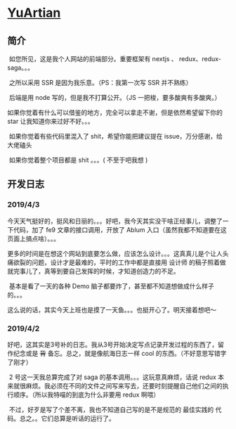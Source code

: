 # [YuArtian](https://www.yuartian.com)

## 简介

​	如您所见，这是我个人网站的前端部分。重要框架有 nextjs 、 redux、redux-saga。。。

​	之所以采用 SSR 是因为我乐意。（PS：我第一次写 SSR 并不熟练）

​	后端是用 node 写的，但是我不打算公开。（JS 一把梭，要多酸爽有多酸爽。）

​	如果你觉着有什么可以借鉴的地方，完全可以拿走不谢，但是依然希望留下你的 star 让我知道你来过好不好。。。

​	如果你觉着有些代码里混入了 shit，希望你能把建议提在 issue，万分感谢，给大佬磕头

​	如果你觉着整个项目都是 shit 。。。( 不至于吧我想 )

## 开发日志

### 2019/4/3

​		今天天气挺好的，挺风和日丽的。。。好吧，我今天其实没干啥正经事儿，调整了一下代码，加了 fe9 文章的接口调用，开放了 Ablum 入口（虽然我都不知道要在这页面上搞点啥）。。。

​		更多的时间是在想这个网站到底要怎么做，应该怎么设计。。。这真真儿是个让人头痛欲裂的问题，设计才是最难的，平时的工作中都是直接用 设计师 的稿子照着做就完事儿了，真等到要自己发挥的时候，才知道创造力的不足。

​		基本是看了一天的各种 Demo 脑子都要炸了，甚至都不知道想做成什么样子的。。。

​		这么说的话，其实今天上班也是摸了一天鱼。。。也挺开心了。明天接着想吧～

### 2019/4/2

​		好吧，这其实是3号补的日志。我从3号开始决定写点记录开发过程的东西了，留作纪念或是 <del>背</del> 备忘。总之，就是像航海日志一样 cool 的东西。（不好意思写错字了刚才）

​		2 号这一天我总算完成了对 saga 的基本调用。。。这玩意真麻烦，话说 redux 本来就很麻烦。我必须在不同的文件之间写来写去，还要时刻提醒自己他们之间的执行顺序。（所以我特喵的到底为什么非要用 redux 啊喂）

​		不过，好歹是写了个差不离，我也不知道自己写的是不是规范的 最佳实践的 代码。总之。。它们总算是听话的运行了。

